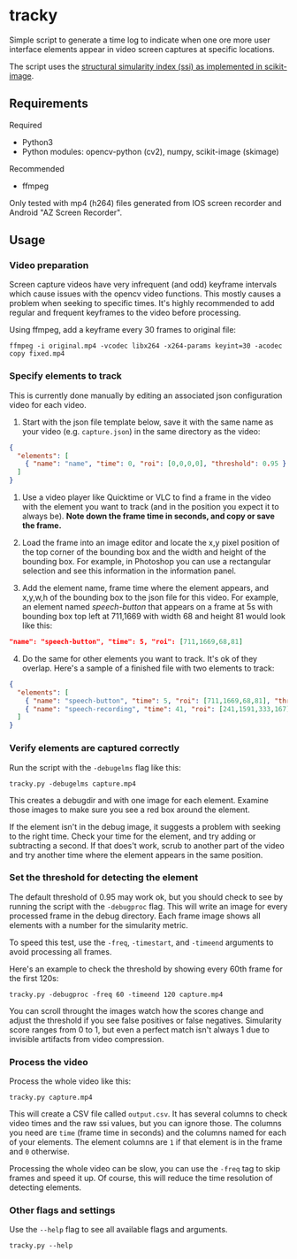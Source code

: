 # tracky

Simple script to generate a time log to indicate when one ore more user interface elements appear in video screen captures at specific locations.

The script uses the [structural simularity index (ssi) as implemented in scikit-image](https://scikit-image.org/docs/0.12.x/auto_examples/transform/plot_ssim.html). 

## Requirements

Required
* Python3
* Python modules: opencv-python (cv2), numpy, scikit-image (skimage)

Recommended
* ffmpeg

Only tested with mp4 (h264) files generated from IOS screen recorder and Android "AZ Screen Recorder".

## Usage

### Video preparation

Screen capture videos have very infrequent (and odd) keyframe intervals which cause issues with the opencv video functions. This mostly causes a problem when seeking to specific times. It's highly recommended to add regular and frequent keyframes to the video before processing. 

Using ffmpeg, add a keyframe every 30 frames to original file:

```console
ffmpeg -i original.mp4 -vcodec libx264 -x264-params keyint=30 -acodec copy fixed.mp4
```

### Specify elements to track

This is currently done manually by editing an associated json configuration video for each video. 

1. Start with the json file template below, save it with the same name as your video (e.g. `capture.json`) in the same directory as the video:

```json
{ 
  "elements": [
    { "name": "name", "time": 0, "roi": [0,0,0,0], "threshold": 0.95 }
  ]
}
```


1. Use a video player like Quicktime or VLC to find a frame in the video with the element you want to track (and in the position you expect it to always be). **Note down the frame time in seconds, and copy or save the frame.**

2. Load the frame into an image editor and locate the x,y pixel position of the top corner of the bounding box and the width and height of the bounding box. For example, in Photoshop you can use a rectangular selection and see this information in the information panel. 

3. Add the element name, frame time where the element appears, and x,y,w,h of the bounding box to the json file for this video. For example, an element named _speech-button_ that appears on a frame at 5s with bounding box top left at 711,1669 with width 68 and height 81 would look like this:

```json
"name": "speech-button", "time": 5, "roi": [711,1669,68,81]
```

4. Do the same for other elements you want to track. It's ok of they overlap. Here's a sample of a finished file with two elements to track:

```json
{ 
  "elements": [
    { "name": "speech-button", "time": 5, "roi": [711,1669,68,81], "threshold": 0.95 },
    { "name": "speech-recording", "time": 41, "roi": [241,1591,333,167], "threshold": 0.95 }
  ]
}
```

### Verify elements are captured correctly

Run the script with the `-debugelms` flag like this:

```console
tracky.py -debugelms capture.mp4
```

This creates a debugdir and with one image for each element. Examine those images to make sure you see a red box around the element. 

If the element isn't in the debug image, it suggests a problem with seeking to the right time. Check your time for the element, and try adding or subtracting a second. If that does't work, scrub to another part of the video and try another time where the element appears in the same position.

### Set the threshold for detecting the element

The default threshold of 0.95 may work ok, but you should check to see by running the script with the  `-debugproc` flag. This will write an image for every processed frame in the debug directory. Each frame image shows all elements with a number for the simularity metric.

To speed this test, use the `-freq`, `-timestart`, and `-timeend` arguments to avoid processing all frames. 

Here's an example to check the threshold by showing every 60th frame for the first 120s:

```console
tracky.py -debugproc -freq 60 -timeend 120 capture.mp4
```

You can scroll throught the images watch how the scores change and adjust the threshold if you see false positives or false negatives. Simularity score ranges from 0 to 1, but even a perfect match isn't always 1 due to invisible artifacts from video compression. 

### Process the video

Process the whole video like this:

```console
tracky.py capture.mp4
```

This will create a CSV file called `output.csv`. It has several columns to check video times and the raw ssi values, but you can ignore those. The columns you need are `time` (frame time in seconds) and the columns named for each of your elements. The element columns are `1` if that element is in the frame and `0` otherwise. 

Processing the whole video can be slow, you can use the `-freq` tag to skip frames and speed it up. Of course, this will reduce the time resolution of detecting elements. 

### Other flags and settings

Use the `--help` flag to see all available flags and arguments.

```console
tracky.py --help
```









